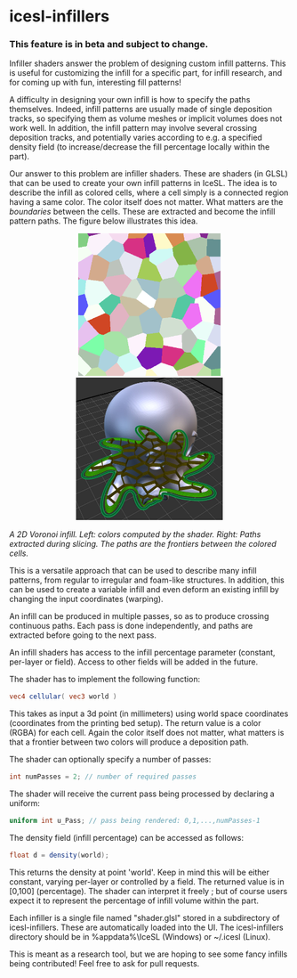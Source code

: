 # icesl-infillers

### This feature is in beta and subject to change.

Infiller shaders answer the problem of designing custom infill patterns. This is useful for customizing the infill for a specific part, for infill research, and for coming up with fun, interesting fill patterns!

A difficulty in designing your own infill is how to specify the paths themselves. Indeed, infill patterns are usually made of single deposition tracks, so specifying them as volume meshes or implicit volumes does not work well. In addition, the infill pattern may involve several crossing deposition tracks, and potentially varies according to e.g. a specified density field (to increase/decrease the fill percentage locally within the part).

Our answer to this problem are infiller shaders. These are shaders (in GLSL) that can be used to create your own infill patterns in IceSL. The idea is to describe the infill as colored cells, where a cell simply is a connected region having a same color. The color itself does not matter. What matters are the *boundaries* between the cells. These are extracted and become the infill pattern paths. The figure below illustrates this idea.

<p align="center">
<img src="Voro2D/voro2d_cells.png" height=256px/> <img src="Voro2D/voro2d_sliced.jpg" height=256px/>
</p>

*A 2D Voronoi infill. Left: colors computed by the shader. Right: Paths extracted during slicing. The paths are the frontiers between the colored cells.*

This is a versatile approach that can be used to describe many infill patterns, from regular to irregular and foam-like structures. In addition, this can be used to create a variable infill and even deform an existing infill by changing the input coordinates (warping).

An infill can be produced in multiple passes, so as to produce crossing continuous paths. Each pass is done independently, and paths are extracted before going to the next pass.

An infill shaders has access to the infill percentage parameter (constant, per-layer or field). 
Access to other fields will be added in the future.

The shader has to implement the following function:
```glsl
vec4 cellular( vec3 world )
```

This takes as input a 3d point (in millimeters) using world space coordinates (coordinates from the printing bed setup). The return value is a color (RGBA) for each cell. Again the color itself does not matter, what matters is that a frontier between two colors will produce a deposition path.

The shader can optionally specify a number of passes:
```glsl
int numPasses = 2; // number of required passes
```

The shader will receive the current pass being processed by declaring a uniform:
```glsl
uniform int u_Pass; // pass being rendered: 0,1,...,numPasses-1
```

The density field (infill percentage) can be accessed as follows:
```glsl
float d = density(world);
```
This returns the density at point 'world'. Keep in mind this will be either constant, varying per-layer or controlled by a field.
The returned value is in [0,100] (percentage). The shader can interpret it freely ; but of course users expect it to represent the percentage of infill volume within the part.

Each infiller is a single file named "shader.glsl" stored in a subdirectory of icesl-infillers. These are automatically loaded into the UI. The icesl-infillers directory should be in %appdata%\IceSL (Windows) or ~/.icesl (Linux).

This is meant as a research tool, but we are hoping to see some fancy infills being contributed! Feel free to ask for pull requests.

